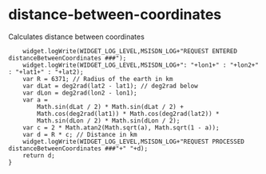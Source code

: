 # distance-between-coordinates
Calculates distance between coordinates

```function distanceBetweenCoordinates(lon1, lon2, lat1, lat2) {
	widget.logWrite(WIDGET_LOG_LEVEL,MSISDN_LOG+"REQUEST ENTERED distanceBetweenCoordinates ###");
	widget.logWrite(WIDGET_LOG_LEVEL,MSISDN_LOG+": "+lon1+" : "+lon2+" : "+lat1+" : "+lat2);
	var R = 6371; // Radius of the earth in km
	var dLat = deg2rad(lat2 - lat1); // deg2rad below
	var dLon = deg2rad(lon2 - lon1);
	var a =
		Math.sin(dLat / 2) * Math.sin(dLat / 2) +
		Math.cos(deg2rad(lat1)) * Math.cos(deg2rad(lat2)) *
		Math.sin(dLon / 2) * Math.sin(dLon / 2);
	var c = 2 * Math.atan2(Math.sqrt(a), Math.sqrt(1 - a));
	var d = R * c; // Distance in km	  
	widget.logWrite(WIDGET_LOG_LEVEL,MSISDN_LOG+"REQUEST PROCESSED distanceBetweenCoordinates ###"+" "+d);
	return d;
}
